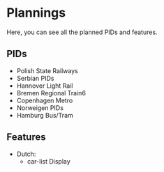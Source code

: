 # Plannings
Here, you can see all the planned PIDs and features.

## PIDs
- Polish State Railways
- Serbian PIDs
- Hannover Light Rail
- Bremen Regional Train6
- Copenhagen Metro
- Norweigen PIDs
- Hamburg Bus/Tram

## Features
- Dutch:
  - car-list Display
